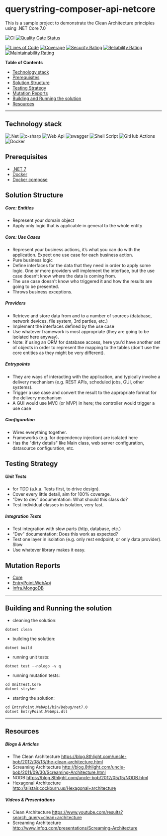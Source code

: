 # querystring-composer-api-netcore
This is a sample project to demonstrate the Clean Architecture principles using .NET Core 7.0

![CI](https://github.com/jtsato/querystring-composer-api-netcore/actions/workflows/continuous-integration.yml/badge.svg)
[![Quality Gate Status](https://sonarcloud.io/api/project_badges/measure?project=jtsato_querystring-composer-api-netcore&metric=alert_status)](https://sonarcloud.io/summary/new_code?id=jtsato_querystring-composer-api-netcore)

[![Lines of Code](https://sonarcloud.io/api/project_badges/measure?project=jtsato_querystring-composer-api-netcore&metric=ncloc)](https://sonarcloud.io/summary/new_code?id=jtsato_querystring-composer-api-netcore)
[![Coverage](https://sonarcloud.io/api/project_badges/measure?project=jtsato_querystring-composer-api-netcore&metric=coverage)](https://sonarcloud.io/summary/new_code?id=jtsato_querystring-composer-api-netcore)
[![Security Rating](https://sonarcloud.io/api/project_badges/measure?project=jtsato_querystring-composer-api-netcore&metric=security_rating)](https://sonarcloud.io/summary/new_code?id=jtsato_querystring-composer-api-netcore)
[![Reliability Rating](https://sonarcloud.io/api/project_badges/measure?project=jtsato_querystring-composer-api-netcore&metric=reliability_rating)](https://sonarcloud.io/summary/new_code?id=jtsato_querystring-composer-api-netcore)
[![Maintainability Rating](https://sonarcloud.io/api/project_badges/measure?project=jtsato_querystring-composer-api-netcore&metric=sqale_rating)](https://sonarcloud.io/summary/new_code?id=jtsato_querystring-composer-api-netcore)

**Table of Contents**

* [Technology stack](#technology-stack)
* [Prerequisites](#prerequisites)
* [Solution Structure](#solution-structure)
* [Testing Strategy](#testing-strategy)
* [Mutation Reports](#mutation-reports)
* [Building and Running the solution](#building-and-running-the-solution)
* [Resources](#resources)

***
## Technology stack

![.Net](https://img.shields.io/badge/.NET-5C2D91?style=for-the-badge&logo=.net&logoColor=white)
![c-sharp](https://img.shields.io/badge/C%23-239120?style=for-the-badge&logo=c-sharp&logoColor=white)
![Web Api](https://img.shields.io/badge/Web%20Api-grey?style=for-the-badge&logo=dotnet&logoColor=white)
![swagger](https://img.shields.io/badge/Swagger-85EA2D?style=for-the-badge&logo=Swagger&logoColor=white)
![Shell Script](https://img.shields.io/badge/shell_script-%23121011.svg?style=for-the-badge&logo=gnu-bash&logoColor=white)
![GitHub Actions](https://img.shields.io/badge/githubactions-%232671E5.svg?style=for-the-badge&logo=githubactions&logoColor=white)
![Docker](https://img.shields.io/badge/Docker-9ECAFA.svg?logo=docker&style=for-the-badge)

## Prerequisites

* [.NET 7](https://dotnet.microsoft.com/download)
* [Docker](https://docs.docker.com/get-docker)
* [Docker compose](https://docs.docker.com/compose/install/)

## Solution Structure

##### Core: Entities
* Represent your domain object
* Apply only logic that is applicable in general to the whole entity

##### Core: Use Cases
* Represent your business actions, it’s what you can do with the application. Expect one use case for each business action.
* Pure business logic
* Define interfaces for the data that they need in order to apply some logic. One or more providers will implement the interface, but the use case doesn’t know where the data is coming from.
* The use case doesn't know who triggered it and how the results are going to be presented.
* Throws business exceptions.

##### Providers
* Retrieve and store data from and to a number of sources (database, network devices, file system, 3rd parties, etc.)
* Implement the interfaces defined by the use case
* Use whatever framework is most appropriate (they are going to be isolated here anyway).
* Note: if using an ORM for database access, here you'd have another set of objects in order to represent the mapping to the tables (don't use the core entities as they might be very different).

##### Entrypoints
* They are ways of interacting with the application, and typically involve a delivery mechanism (e.g. REST APIs, scheduled jobs, GUI, other systems).
* Trigger a use case and convert the result to the appropriate format for the delivery mechanism
* A GUI would use MVC (or MVP) in here; the controller would trigger a use case

##### Configuration
* Wires everything together.
* Frameworks (e.g. for dependency injection) are isolated here
* Has the "dirty details" like Main class, web server configuration, datasource configuration, etc.

## Testing Strategy
##### Unit Tests
* for TDD (a.k.a. Tests first, to drive design).
* Cover every little detail, aim for 100% coverage.
* “Dev to dev” documentation: What should this class do?
* Test individual classes in isolation, very fast.

##### Integration Tests
* Test integration with slow parts (http, database, etc.)
* “Dev” documentation: Does this work as expected?
* Test one layer in isolation (e.g. only rest endpoint, or only data provider). Slow
* Use whatever library makes it easy.

## Mutation Reports
* [Core](https://jtsato.github.io/querystring-composer-api-netcore/Core/mutation-report.html)
* [EntryPoint.WebApi](https://jtsato.github.io/querystring-composer-api-netcore/EntryPoint.WebApi/mutation-report.html)
* [Infra.MongoDB](https://jtsato.github.io/querystring-composer-api-netcore/Infra.MongoDB/mutation-report.html)

***

## Building and Running the solution
* cleaning the solution:
```
dotnet clean
```
* building the solution:
```
dotnet build
```
* running unit tests:
```
dotnet test --nologo -v q
```
* running mutation tests:
```
cd UnitTest.Core
dotnet stryker
```
* starting the solution:
```
cd EntryPoint.WebApi/bin/Debug/net7.0
dotnet EntryPoint.WebApi.dll
```
***

## Resources
##### Blogs & Articles
* The Clean Architecture https://blog.8thlight.com/uncle-bob/2012/08/13/the-clean-architecture.html
* Screaming Architecture http://blog.8thlight.com/uncle-bob/2011/09/30/Screaming-Architecture.html
* NODB https://blog.8thlight.com/uncle-bob/2012/05/15/NODB.html
* Hexagonal Architecture http://alistair.cockburn.us/Hexagonal+architecture

##### Videos & Presentations
* Clean Architecture https://www.youtube.com/results?search_query=clean+architecture
* Screaming Architecture http://www.infoq.com/presentations/Screaming-Architecture
